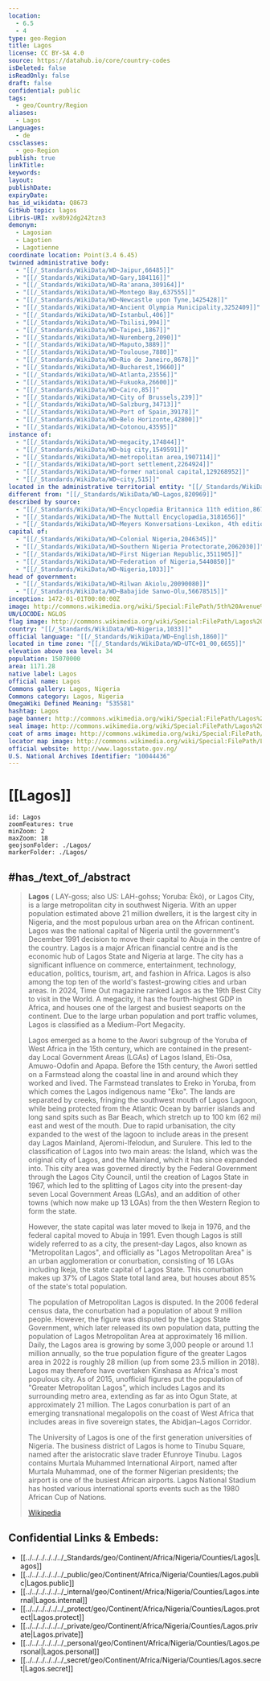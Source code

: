```yaml
---
location:
  - 6.5
  - 4
type: geo-Region
title: Lagos
license: CC BY-SA 4.0
source: https://datahub.io/core/country-codes
isDeleted: false
isReadOnly: false
draft: false
confidential: public
tags:
  - geo/Country/Region
aliases:
  - Lagos
Languages:
  - de
cssclasses:
  - geo-Region
publish: true
linkTitle: 
keywords: 
layout: 
publishDate: 
expiryDate: 
has_id_wikidata: Q8673
GitHub topic: lagos
Libris-URI: xv8b92dg242tzn3
demonym:
  - Lagosian
  - Lagotien
  - Lagotienne
coordinate location: Point(3.4 6.45)
twinned administrative body:
  - "[[/_Standards/WikiData/WD~Jaipur,66485]]"
  - "[[/_Standards/WikiData/WD~Gary,184116]]"
  - "[[/_Standards/WikiData/WD~Ra'anana,309164]]"
  - "[[/_Standards/WikiData/WD~Montego Bay,637555]]"
  - "[[/_Standards/WikiData/WD~Newcastle upon Tyne,1425428]]"
  - "[[/_Standards/WikiData/WD~Ancient Olympia Municipality,3252409]]"
  - "[[/_Standards/WikiData/WD~Istanbul,406]]"
  - "[[/_Standards/WikiData/WD~Tbilisi,994]]"
  - "[[/_Standards/WikiData/WD~Taipei,1867]]"
  - "[[/_Standards/WikiData/WD~Nuremberg,2090]]"
  - "[[/_Standards/WikiData/WD~Maputo,3889]]"
  - "[[/_Standards/WikiData/WD~Toulouse,7880]]"
  - "[[/_Standards/WikiData/WD~Rio de Janeiro,8678]]"
  - "[[/_Standards/WikiData/WD~Bucharest,19660]]"
  - "[[/_Standards/WikiData/WD~Atlanta,23556]]"
  - "[[/_Standards/WikiData/WD~Fukuoka,26600]]"
  - "[[/_Standards/WikiData/WD~Cairo,85]]"
  - "[[/_Standards/WikiData/WD~City of Brussels,239]]"
  - "[[/_Standards/WikiData/WD~Salzburg,34713]]"
  - "[[/_Standards/WikiData/WD~Port of Spain,39178]]"
  - "[[/_Standards/WikiData/WD~Belo Horizonte,42800]]"
  - "[[/_Standards/WikiData/WD~Cotonou,43595]]"
instance of:
  - "[[/_Standards/WikiData/WD~megacity,174844]]"
  - "[[/_Standards/WikiData/WD~big city,1549591]]"
  - "[[/_Standards/WikiData/WD~metropolitan area,1907114]]"
  - "[[/_Standards/WikiData/WD~port settlement,2264924]]"
  - "[[/_Standards/WikiData/WD~former national capital,129268952]]"
  - "[[/_Standards/WikiData/WD~city,515]]"
located in the administrative territorial entity: "[[/_Standards/WikiData/WD~Lagos State,815913]]"
different from: "[[/_Standards/WikiData/WD~Lagos,820969]]"
described by source:
  - "[[/_Standards/WikiData/WD~Encyclopædia Britannica 11th edition,867541]]"
  - "[[/_Standards/WikiData/WD~The Nuttall Encyclopædia,3181656]]"
  - "[[/_Standards/WikiData/WD~Meyers Konversations-Lexikon, 4th edition (1885–1890),19219752]]"
capital of:
  - "[[/_Standards/WikiData/WD~Colonial Nigeria,2046345]]"
  - "[[/_Standards/WikiData/WD~Southern Nigeria Protectorate,2062030]]"
  - "[[/_Standards/WikiData/WD~First Nigerian Republic,3511905]]"
  - "[[/_Standards/WikiData/WD~Federation of Nigeria,5440850]]"
  - "[[/_Standards/WikiData/WD~Nigeria,1033]]"
head of government:
  - "[[/_Standards/WikiData/WD~Rilwan Akiolu,20090080]]"
  - "[[/_Standards/WikiData/WD~Babajide Sanwo-Olu,56678515]]"
inception: 1472-01-01T00:00:00Z
image: http://commons.wikimedia.org/wiki/Special:FilePath/5th%20Avenue%20Road%2C%20Egbeda%2C%20Lagos.jpg
UN/LOCODE: NGLOS
flag image: http://commons.wikimedia.org/wiki/Special:FilePath/Lagos%20State%20Flag%20%281967-1970%29.svg
country: "[[/_Standards/WikiData/WD~Nigeria,1033]]"
official language: "[[/_Standards/WikiData/WD~English,1860]]"
located in time zone: "[[/_Standards/WikiData/WD~UTC+01_00,6655]]"
elevation above sea level: 34
population: 15070000
area: 1171.28
native label: Lagos
official name: Lagos
Commons gallery: Lagos, Nigeria
Commons category: Lagos, Nigeria
OmegaWiki Defined Meaning: "535581"
hashtag: Lagos
page banner: http://commons.wikimedia.org/wiki/Special:FilePath/Lagos%20page%20banner.jpg
seal image: http://commons.wikimedia.org/wiki/Special:FilePath/Lagos%20Seal.png
coat of arms image: http://commons.wikimedia.org/wiki/Special:FilePath/Lagos%20Seal.png
locator map image: http://commons.wikimedia.org/wiki/Special:FilePath/Location%20of%20Lagos.png
official website: http://www.lagosstate.gov.ng/
U.S. National Archives Identifier: "10044436"
---
```


# [[Lagos]] 

```leaflet
id: Lagos
zoomFeatures: true 
minZoom: 2 
maxZoom: 18
geojsonFolder: ./Lagos/
markerFolder: ./Lagos/
```

## #has_/text_of_/abstract 

> **Lagos**  ( LAY-goss; also US:  LAH-gohss; Yoruba: Èkó), or Lagos City, is a large metropolitan city in southwest Nigeria. With an upper population estimated above 21 million dwellers, it is the largest city in Nigeria, and the most populous urban area on the African continent. Lagos was the national capital of Nigeria until the government's December 1991 decision to move their capital to Abuja in the centre of the country. Lagos is a major African financial centre and is the economic hub of Lagos State and Nigeria at large. The city has a significant influence on commerce, entertainment, technology, education, politics, tourism, art, and fashion in Africa.  Lagos is also among the top ten of the world's fastest-growing cities and urban areas. In 2024, Time Out magazine ranked Lagos as the 19th Best City to visit in the World. A megacity, it has the fourth-highest GDP in Africa, and houses one of the largest and busiest seaports on the continent. Due to the large urban population and port traffic volumes, Lagos is classified as a Medium-Port Megacity.
>
> Lagos emerged as a home to the Awori subgroup of the Yoruba of West Africa in the 15th century, which are contained in the present-day Local Government Areas (LGAs) of Lagos Island, Eti-Osa, Amuwo-Odofin and Apapa. Before the 15th century, the Awori settled on a Farmstead along the coastal line in and around which they worked and lived. The Farmstead translates to Ereko in Yoruba, from which comes the Lagos indigenous name "Eko". The lands are separated by creeks, fringing the southwest mouth of Lagos Lagoon, while being protected from the Atlantic Ocean by barrier islands and long sand spits such as Bar Beach, which stretch up to 100 km (62 mi) east and west of the mouth. Due to rapid urbanisation, the city expanded to the west of the lagoon to include areas in the present day Lagos Mainland, Ajeromi-Ifelodun, and Surulere. This led to the classification of Lagos into two main areas: the Island, which was the original city of Lagos, and the Mainland, which it has since expanded into. This city area was governed directly by the Federal Government through the Lagos City Council, until the creation of Lagos State in 1967, which led to the splitting of Lagos city into the present-day seven Local Government Areas (LGAs), and an addition of other towns (which now make up 13 LGAs) from the then Western Region to form the state.
>
> However, the state capital was later moved to Ikeja in 1976, and the federal capital moved to Abuja in 1991. Even though Lagos is still widely referred to as a city, the present-day Lagos, also known as "Metropolitan Lagos", and officially as "Lagos Metropolitan Area" is an urban agglomeration or conurbation, consisting of 16 LGAs including Ikeja, the state capital of Lagos State. This conurbation makes up 37% of Lagos State total land area, but houses about 85% of the state's total population.
>
> The population of Metropolitan Lagos is disputed. In the 2006 federal census data, the conurbation had a population of about 9 million people. However, the figure was disputed by the Lagos State Government, which later released its own population data, putting the population of Lagos Metropolitan Area at approximately 16 million. Daily, the Lagos area is growing by some 3,000 people or around 1.1 million annually, so the true population figure of the greater Lagos area in 2022 is roughly 28 million (up from some 23.5 million in 2018). Lagos may therefore have overtaken Kinshasa as Africa's most populous city. As of 2015, unofficial figures put the population of "Greater Metropolitan Lagos", which includes Lagos and its surrounding metro area, extending as far as into Ogun State, at approximately 21 million. The Lagos conurbation is part of an emerging transnational megalopolis on the coast of West Africa that includes areas in five sovereign states, the Abidjan–Lagos Corridor.
>
> The University of Lagos is one of the first generation universities of Nigeria. The business district of Lagos is home to Tinubu Square, named after the aristocratic slave trader Efunroye Tinubu. Lagos contains Murtala Muhammed International Airport, named after Murtala Muhammad, one of the former Nigerian presidents; the airport is one of the busiest African airports. Lagos National Stadium has hosted various international sports events such as the 1980 African Cup of Nations.
>
> [Wikipedia](https://en.wikipedia.org/wiki/Lagos) 

## Confidential Links & Embeds: 
- [[../../../../../../_Standards/geo/Continent/Africa/Nigeria/Counties/Lagos|Lagos]] 
- [[../../../../../../_public/geo/Continent/Africa/Nigeria/Counties/Lagos.public|Lagos.public]] 
- [[../../../../../../_internal/geo/Continent/Africa/Nigeria/Counties/Lagos.internal|Lagos.internal]] 
- [[../../../../../../_protect/geo/Continent/Africa/Nigeria/Counties/Lagos.protect|Lagos.protect]] 
- [[../../../../../../_private/geo/Continent/Africa/Nigeria/Counties/Lagos.private|Lagos.private]] 
- [[../../../../../../_personal/geo/Continent/Africa/Nigeria/Counties/Lagos.personal|Lagos.personal]] 
- [[../../../../../../_secret/geo/Continent/Africa/Nigeria/Counties/Lagos.secret|Lagos.secret]] 

